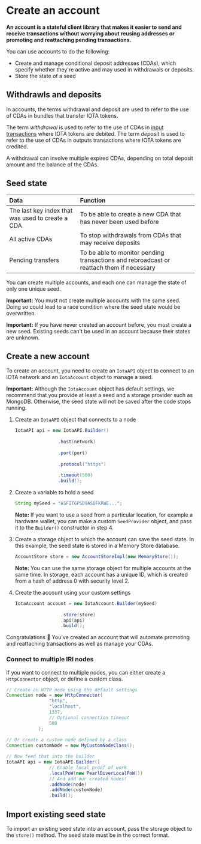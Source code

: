 # Create an account

**An account is a stateful client library that makes it easier to send and receive transactions without worrying about reusing addresses or promoting and reattaching pending transactions.**

You can use accounts to do the following:

* Create and manage conditional deposit addresses (CDAs), which specify whether they're active and may used in withdrawals or deposits.
* Store the state of a seed

## Withdrawls and deposits

In accounts, the terms withdrawal and deposit are used to refer to the use of CDAs in bundles that transfer IOTA tokens.

The term _withdrawal_ is used to refer to the use of CDAs in [input transactions](root://iota-basics/0.1/concepts/bundles-and-transactions.md) where IOTA tokens are debited. The term _deposit_ is used to refer to the use of CDAs in outputs transactions where IOTA tokens are credited.

A withdrawal can involve multiple expired CDAs, depending on total deposit amount and the balance of the CDAs.

## Seed state

|**Data**| **Function**|
|:-----------------|:----------|
|The last key index that was used to create a CDA| To be able to create a new CDA that has never been used before|
|All active CDAs|To stop withdrawals from CDAs that may receive deposits|
|Pending transfers| To be able to monitor pending transactions and rebroadcast or reattach them if necessary|

You can create multiple accounts, and each one can manage the state of only one unique seed.

**Important:** You must not create multiple accounts with the same seed. Doing so could lead to a race condition where the seed state would be overwritten.

**Important:** If you have never created an account before, you must create a new seed. Existing seeds can't be used in an account because their states are unknown.

## Create a new account

To create an account, you need to create an `IotaAPI` object to connect to an IOTA network and an `IotaAccount` object to manage a seed.

**Important:** Although the `IotaAccount` object has default settings, we recommend that you provide at least a seed and a storage provider such as MongoDB. Otherwise, the seed state will not be saved after the code stops running.

1. Create an `IotaAPI` object that connects to a node
   
    ```java
    IotaAPI api = new IotaAPI.Builder()
                    
                    .host(network)
                    
                    .port(port)
                    
                    .protocol("https")
                    
                    .timeout(500)
                    .build();
    ```

2. Create a variable to hold a seed

    ```java
    String mySeed = "ASFITGPSD9ASDFKRWE...";
    ```

    **Note:** If you want to use a seed from a particular location, for example a hardware wallet, you can make a custom `SeedProvider` object, and pass it to the `Builder()` constructor in step 4.

3. Create a storage object to which the account can save the seed state. In this example, the seed state is stored in a Memory Store database.

    ```Java
    AccountStore store = new AccountStoreImpl(new MemoryStore());
    ```

    **Note:** You can use the same storage object for multiple accounts at the same time. In storage, each account has a unique ID, which is created from a hash of address 0 with security level 2.

4. Create the account using your custom settings
   
   ```java
   IotaAccount account = new IotaAccount.Builder(mySeed)
    
                    .store(store)
                    .api(api)
                    .build();
    ```

Congratulations :tada: You've created an account that will automate promoting and reattaching transactions as well as manage your CDAs.

### Connect to multiple IRI nodes

If you want to connect to multiple nodes, you can either create a `HttpConnector` object, or define a custom class.

```java
// Create an HTTP node using the default settings
Connection node = new HttpConnector(
                "http",
                "localhost",
                1337, 
                // Optional connection timeout
                500
            );
                
// Or create a custom node defined by a class
Connection customNode = new MyCustomNodeClass();

// Now feed that into the builder
IotaAPI api = new IotaAPI.Builder()
                // Enable local proof of work
                .localPoW(new PearlDiverLocalPoW())
                // And add our created nodes!
                .addNode(node)
                .addNode(customNode)
                .build();

```

## Import existing seed state

To import an existing seed state into an account, pass the storage object to the `store()` method. The seed state must be in the correct format.
